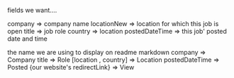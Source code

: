 fields we want....


company => company name
locationNew => location for which this job is open
title => job role
country => location
postedDateTime => this job' posted date and time


the name we are using to display on readme markdown
company => Company
title => Role
[location , country] => Location
postedDateTime => Posted
{our website's redirectLink} => View
